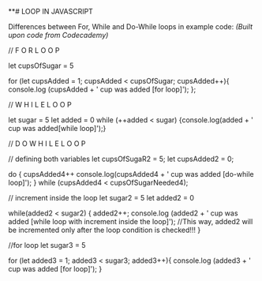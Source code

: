 **# LOOP IN JAVASCRIPT






Differences between For, While and Do-While loops in example code:
_(Built upon code from Codecademy)_

// F O R  L O O P

let cupsOfSugar = 5

for (let cupsAdded = 1; cupsAdded < cupsOfSugar; cupsAdded++){
    console.log (cupsAdded + ' cup was added [for loop]');
};




// W H I L E   L O O P

let sugar = 5
let added = 0
while (++added < sugar)
{console.log(added + ' cup was added[while loop]');}



// D O   W H I L E   L O O P 

// defining both variables 
let cupsOfSugaR2 = 5;
let cupsAdded2 = 0;

do {
  cupsAdded4++
  console.log(cupsAdded4 + ' cup was added [do-while loop]');
} while (cupsAdded4 < cupsOfSugarNeeded4);



// increment inside the loop
let sugar2 = 5
let added2 = 0

while(added2 < sugar2) {
  added2++;
  console.log (added2 + ' cup was added [while loop with increment inside the loop]');
  //This way, added2 will be incremented only after the loop condition is checked!!!
}


//for loop
let sugar3 = 5

for (let added3 = 1; added3 < sugar3; added3++){
    console.log (added3 + ' cup was added [for loop]');
}
